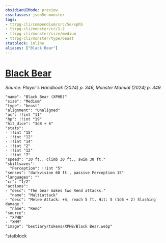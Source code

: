 ```yaml
---
obsidianUIMode: preview
cssclasses: json5e-monster
tags:
- ttrpg-cli/compendium/src/5e/xphb
- ttrpg-cli/monster/cr/1-2
- ttrpg-cli/monster/size/medium
- ttrpg-cli/monster/type/beast
statblock: inline
aliases: ["Black Bear"]
---
```

# [Black Bear](3-Compendium\CLI\bestiary\beast/black-bear-xphb.md)
*Source: Player's Handbook (2024) p. 346, Monster Manual (2024) p. 349*  

```statblock
"name": "Black Bear (XPHB)"
"size": "Medium"
"type": "beast"
"alignment": "Unaligned"
"ac": !!int "11"
"hp": !!int "19"
"hit_dice": "3d8 + 6"
"stats":
- !!int "15"
- !!int "12"
- !!int "14"
- !!int "2"
- !!int "12"
- !!int "7"
"speed": "30 ft., climb 30 ft., swim 30 ft."
"skillsaves":
  "Perception": !!int "5"
"senses": "darkvision 60 ft., passive Perception 15"
"languages": ""
"cr": "1/2"
"actions":
- "desc": "The bear makes two Rend attacks."
  "name": "Multiattack"
- "desc": "Melee Attack: +4, reach 5 ft. Hit: 5 (1d6 + 2) Slashing damage."
  "name": "Rend"
"source":
- "XPHB"
- "XMM"
"image": "bestiary/tokens/XPHB/Black Bear.webp"
```
^statblock
